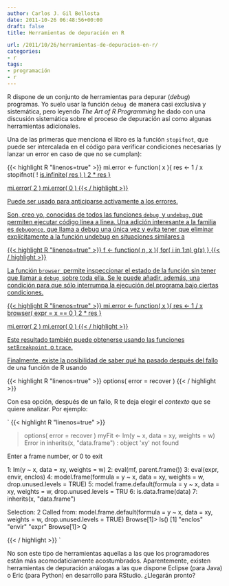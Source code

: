 ```yaml
---
author: Carlos J. Gil Bellosta
date: 2011-10-26 06:48:56+00:00
draft: false
title: Herramientas de depuración en R

url: /2011/10/26/herramientas-de-depuracion-en-r/
categories:
- r
tags:
- programación
- r
---
```


R dispone de un conjunto de herramientas para depurar (_debug_) programas. Yo suelo usar la función `debug `de manera casi exclusiva y sistemática, pero leyendo _The Art of R Programming_ he dado con una discusión sistemática sobre el proceso de depuración así como algunas herramientas adicionales.

Una de las primeras que menciona el libro es la función `stopifnot`, que puede ser intercalada en el código para verificar condiciones necesarias (y lanzar un error en caso de que no se cumplan):


{{< highlight R "linenos=true" >}}
mi.error <- function( x ){
    res <- 1 / x
    stopifnot( ! <a href="http://inside-r.org/r-doc/base/is.infinite">is.infinite( res ) )
    2 * res
}

mi.error( 2 )
mi.error( 0 )
{{< / highlight >}}


Puede ser usado para anticiparse activamente a los errores.

Son, creo yo, conocidas de todos las funciones `debug `y `undebug`, que permiten ejecutar código línea a línea. Una adición interesante a la familia es `debugonce`, que llama a debug una única vez y evita tener que eliminar explícitamente a la función undebug en situaciones similares a


{{< highlight R "linenos=true" >}}
f <- function( n, x ){
    for( i in 1:n)
    g(x)
}
{{< / highlight >}}


La función `browser `permite inspeccionar el estado de la función sin tener que llamar a `debug `sobre toda ella. Se le puede añadir, además, una condición para que sólo interrumpa la ejecución del programa bajo ciertas condiciones.


{{< highlight R "linenos=true" >}}
mi.error <- function( x ){
    res <- 1 / x
    browser( expr = x == 0 )
    2 * res
}

mi.error( 2 )
mi.error( 0 )
{{< / highlight >}}


Este resultado también puede obtenerse usando las funciones `setBreakpoint `o `trace`.

Finalmente, existe la posibilidad de [saber qué ha pasado después del fallo](http://projetos.inpa.gov.br/i3geo/pacotes/r/win/library/utils/html/debugger.html) de una función de R usando


{{< highlight R "linenos=true" >}}
options( error = recover )
{{< / highlight >}}


Con esa opción, después de un fallo, R te deja elegir el _contexto_ que se quiere analizar. Por ejemplo:

`
{{< highlight R "linenos=true" >}}
> options( error = recover )
> myFit <- lm(y ~ x, data = xy, weights = w)
Error in inherits(x, "data.frame") : object 'xy' not found

Enter a frame number, or 0 to exit

1: lm(y ~ x, data = xy, weights = w)
2: eval(mf, parent.frame())
3: eval(expr, envir, enclos)
4: model.frame(formula = y ~ x, data = xy, weights = w, drop.unused.levels = TRUE)
5: model.frame.default(formula = y ~ x, data = xy, weights = w, drop.unused.levels = TRU
6: is.data.frame(data)
7: inherits(x, "data.frame")

Selection: 2
Called from: model.frame.default(formula = y ~ x, data = xy, weights = w,
    drop.unused.levels = TRUE)
Browse[1]> ls()
[1] "enclos" "envir"  "expr"
Browse[1]> Q
>
{{< / highlight >}}
`

No son este tipo de herramientas aquellas a las que los programadores están más acomodaticiamente acostumbrados. Aparentemente, existen herramientas de depuración análogas a las que dispone Eclipse (para Java) o Eric (para Python) en desarrollo para RStudio. ¿Llegarán pronto?
